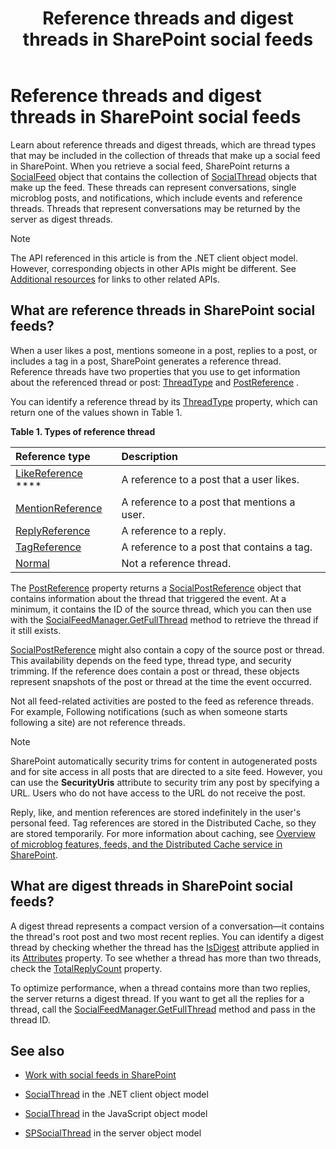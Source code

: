﻿---
title: Reference threads and digest threads in SharePoint social feeds
ms.date: 09/25/2017
ms.prod: sharepoint
ms.assetid: 58e68fb2-ba40-4861-912f-355e119a1c41
---


# Reference threads and digest threads in SharePoint social feeds
Learn about reference threads and digest threads, which are thread types that may be included in the collection of threads that make up a social feed in SharePoint.
When you retrieve a social feed, SharePoint returns a  [SocialFeed](https://msdn.microsoft.com/library/Microsoft.SharePoint.Client.Social.SocialFeed.aspx) object that contains the collection of [SocialThread](https://msdn.microsoft.com/library/Microsoft.SharePoint.Client.Social.SocialThread.aspx) objects that make up the feed. These threads can represent conversations, single microblog posts, and notifications, which include events and reference threads. Threads that represent conversations may be returned by the server as digest threads.
  
> [!NOTE]
> The API referenced in this article is from the .NET client object model. However, corresponding objects in other APIs might be different. See  [Additional resources](#bk_addresources) for links to other related APIs.
  
    
    


## What are reference threads in SharePoint social feeds?
<a name="bk_whatAreRefThreads"> </a>

When a user likes a post, mentions someone in a post, replies to a post, or includes a tag in a post, SharePoint generates a reference thread. Reference threads have two properties that you use to get information about the referenced thread or post:  [ThreadType](https://msdn.microsoft.com/library/Microsoft.SharePoint.Client.Social.SocialThread.ThreadType.aspx) and [PostReference](https://msdn.microsoft.com/library/Microsoft.SharePoint.Client.Social.SocialThread.PostReference.aspx) .
  
    
    
You can identify a reference thread by its  [ThreadType](https://msdn.microsoft.com/library/Microsoft.SharePoint.Client.Social.SocialThread.ThreadType.aspx) property, which can return one of the values shown in Table 1.
  
    
    

**Table 1. Types of reference thread**


|**Reference type**|**Description**|
|:-----|:-----|
| [LikeReference](https://msdn.microsoft.com/library/microsoft.sharepoint.client.social.socialthreadtype.aspx) **** <br/> |A reference to a post that a user likes.  <br/> |
| [MentionReference](https://msdn.microsoft.com/library/microsoft.sharepoint.client.social.socialthreadtype.aspx) <br/> |A reference to a post that mentions a user.  <br/> |
| [ReplyReference](https://msdn.microsoft.com/library/microsoft.sharepoint.client.social.socialthreadtype.aspx) <br/> |A reference to a reply.  <br/> |
| [TagReference](https://msdn.microsoft.com/library/microsoft.sharepoint.client.social.socialthreadtype.aspx) <br/> |A reference to a post that contains a tag.  <br/> |
| [Normal](https://msdn.microsoft.com/library/microsoft.sharepoint.client.social.socialthreadtype.aspx) <br/> |Not a reference thread.  <br/> |
   
The  [PostReference](https://msdn.microsoft.com/library/Microsoft.SharePoint.Client.Social.SocialThread.PostReference.aspx) property returns a [SocialPostReference](https://msdn.microsoft.com/library/Microsoft.SharePoint.Client.Social.SocialPostReference.aspx) object that contains information about the thread that triggered the event. At a minimum, it contains the ID of the source thread, which you can then use with the [SocialFeedManager.GetFullThread](https://msdn.microsoft.com/library/Microsoft.SharePoint.Client.Social.SocialFeedManager.GetFullThread.aspx) method to retrieve the thread if it still exists.
  
    
    
 [SocialPostReference](https://msdn.microsoft.com/library/Microsoft.SharePoint.Client.Social.SocialPostReference.aspx) might also contain a copy of the source post or thread. This availability depends on the feed type, thread type, and security trimming. If the reference does contain a post or thread, these objects represent snapshots of the post or thread at the time the event occurred.
  
    
    
Not all feed-related activities are posted to the feed as reference threads. For example, Following notifications (such as when someone starts following a site) are not reference threads.
  
> [!NOTE]
> SharePoint automatically security trims for content in autogenerated posts and for site access in all posts that are directed to a site feed. However, you can use the **SecurityUris** attribute to security trim any post by specifying a URL. Users who do not have access to the URL do not receive the post.
  
    
    

Reply, like, and mention references are stored indefinitely in the user's personal feed. Tag references are stored in the Distributed Cache, so they are stored temporarily. For more information about caching, see  [Overview of microblog features, feeds, and the Distributed Cache service in SharePoint](http://technet.microsoft.com/en-us/library/jj219700%28v=office.15%29.aspx#cache).
  
    
    

## What are digest threads in SharePoint social feeds?
<a name="bk_whatAreDigests"> </a>

A digest thread represents a compact version of a conversation—it contains the thread's root post and two most recent replies. You can identify a digest thread by checking whether the thread has the  [IsDigest](https://msdn.microsoft.com/library/Microsoft.SharePoint.Client.Social.SocialThreadAttributes.IsDigest.aspx) attribute applied in its [Attributes](https://msdn.microsoft.com/library/Microsoft.SharePoint.Client.Social.SocialThread.Attributes.aspx) property. To see whether a thread has more than two threads, check the [TotalReplyCount](https://msdn.microsoft.com/library/Microsoft.SharePoint.Client.Social.SocialThread.TotalReplyCount.aspx) property.
  
    
    
To optimize performance, when a thread contains more than two replies, the server returns a digest thread. If you want to get all the replies for a thread, call the  [SocialFeedManager.GetFullThread](https://msdn.microsoft.com/library/Microsoft.SharePoint.Client.Social.SocialFeedManager.GetFullThread.aspx) method and pass in the thread ID.
  
    
    

## See also
<a name="bk_addresources"> </a>


-  [Work with social feeds in SharePoint](work-with-social-feeds-in-sharepoint.md)
    
  
-  [SocialThread](https://msdn.microsoft.com/library/Microsoft.SharePoint.Client.Social.SocialThread.aspx) in the .NET client object model
    
  
-  [SocialThread](http://msdn.microsoft.com/library/46aa4beb-d708-f20e-471e-626c8a7efab7%28Office.15%29.aspx) in the JavaScript object model
    
  
-  [SPSocialThread](https://msdn.microsoft.com/library/Microsoft.Office.Server.Social.SPSocialThread.aspx) in the server object model
    
  

